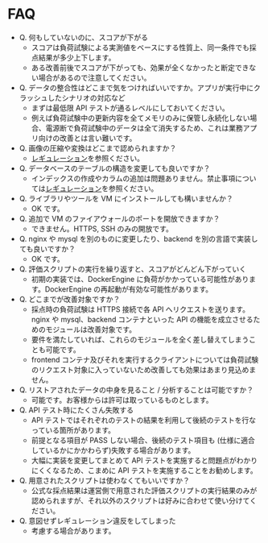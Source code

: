 # FAQ

- Q. 何もしていないのに、スコアが下がる
  - スコアは負荷試験による実測値をベースにする性質上、同一条件でも採点結果が多少上下します。
  - ある改善前後でスコアが下がっても、効果が全くなかったと断定できない場合があるので注意してください。
- Q. データの整合性はどこまで気をつければいいですか。アプリが実行中にクラッシュしたシナリオの対応など
  - まずは最低限 API テストが通るレベルにしておいてください。
  - 例えば負荷試験中の更新内容を全てメモリのみに保管し永続化しない場合、電源断で負荷試験中のデータは全て消失するため、これは業務アプリ向けの改善とは言い難いです。
- Q. 画像の圧縮や変換はどこまで認められますか？
  - [レギュレーション](./00_Rule.md#レギュレーション)を参照ください。
- Q. データベースのテーブルの構造を変更しても良いですか？
  - インデックスの作成やカラムの追加は問題ありません。禁止事項については[レギュレーション](./00_Rule.md#レギュレーション)を参照ください。
- Q. ライブラリやツールを VM にインストールしても構いませんか？
  - OK です。
- Q. 追加で VM のファイアウォールのポートを開放できますか？
  - できません。HTTPS, SSH のみの開放です。
- Q. nginx や mysql を別のものに変更したり、backend を別の言語で実装しても良いですか？
  - OK です。
- Q. 評価スクリプトの実行を繰り返すと、スコアがどんどん下がっていく
  - 初期の実装では、DockerEngine に負荷がかかっている可能性があります。DockerEngine の再起動が有効な可能性があります。
- Q. どこまでが改善対象ですか？
  - 採点時の負荷試験は HTTPS 接続で各 API へリクエストを送ります。nginx や mysql、backend コンテナといった API の機能を成立させるためのモジュールは改善対象です。
  - 要件を満たしていれば、これらのモジュールを全く差し替えてしまうことも可能です。
  - frontend コンテナ及びそれを実行するクライアントについては負荷試験のリクエスト対象に入っていないため改善しても効果はあまり見込めません。
- Q. リストアされたデータの中身を見ること / 分析することは可能ですか？
  - 可能です。お客様からは許可は取っているものとします。
- Q. API テスト時にたくさん失敗する
  - API テストではそれぞれのテストの結果を利用して後続のテストを行なっている箇所があります。
  - 前提となる項目が PASS しない場合、後続のテスト項目も (仕様に適合しているかにかかわらず)失敗する場合があります。
  - 大幅に実装を変更してまとめて API テストを実施すると問題点がわかりにくくなるため、こまめに API テストを実施することをお勧めします。
- Q. 用意されたスクリプトは使わなくてもいいですか？
  - 公式な採点結果は運営側で用意された評価スクリプトの実行結果のみが認められますが、それ以外のスクリプトは好みに合わせて使い分けてください。
- Q. 意図せずレギュレーション違反をしてしまった
  - 考慮する場合があります。
